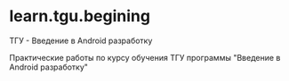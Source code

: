 # learn.tgu.begining
ТГУ - Введение в Android разработку


Практические работы по курсу обучения ТГУ программы "Введение в Android разработку"

